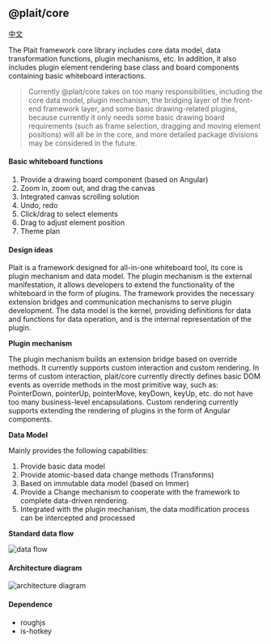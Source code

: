 ## @plait/core

[中文](https://github.com/worktile/plait/blob/develop/packages/core/README.zh-CN.md)


The Plait framework core library includes core data model, data transformation functions, plugin mechanisms, etc. In addition, it also includes plugin element rendering base class and board components containing basic whiteboard interactions.



> Currently @plait/core takes on too many responsibilities, including the core data model, plugin mechanism, the bridging layer of the front-end framework layer, and some basic drawing-related plugins, because currently it only needs some basic drawing board requirements (such as frame selection, dragging and moving element positions) will all be in the core, and more detailed package divisions may be considered in the future.



####   **Basic whiteboard functions**

1. Provide a drawing board component (based on Angular)
1. Zoom in, zoom out, and drag the canvas
1. Integrated canvas scrolling solution
1. Undo, redo
1. Click/drag to select elements
1. Drag to adjust element position
1. Theme plan




#### **Design ideas**

Plait is a framework designed for all-in-one whiteboard tool, its core is plugin mechanism and data model. The plugin mechanism is the external manifestation, it allows developers to extend the functionality of the whiteboard in the form of plugins. The framework provides the necessary extension bridges and communication mechanisms to serve plugin development. The data model is the kernel, providing definitions for data and functions for data operation, and is the internal representation of the plugin.


**Plugin mechanism**

The plugin mechanism builds an extension bridge based on override methods. It currently supports custom interaction and custom rendering. In terms of custom interaction, plait/core currently directly defines basic DOM events as override methods in the most primitive way, such as: PointerDown, pointerUp, pointerMove, keyDown, keyUp, etc. do not have too many business-level encapsulations. Custom rendering currently supports extending the rendering of plugins in the form of Angular components.



**Data Model**

Mainly provides the following capabilities:

1. Provide basic data model
1. Provide atomic-based data change methods (Transforms)
1. Based on immutable data model (based on Immer)
1. Provide a Change mechanism to cooperate with the framework to complete data-driven rendering.
1. Integrated with the plugin mechanism, the data modification process can be intercepted and processed




**Standard data flow**

![data flow](https://github.com/worktile/plait/blob/develop/.docgeni/public/assets/packages/data-flow.png?raw=true)



#### **Architecture diagram**

![architecture diagram](https://github.com/worktile/plait/blob/develop/.docgeni/public/assets/packages/architecture-diagram.png?raw=true)


#### Dependence

- roughjs
- is-hotkey

